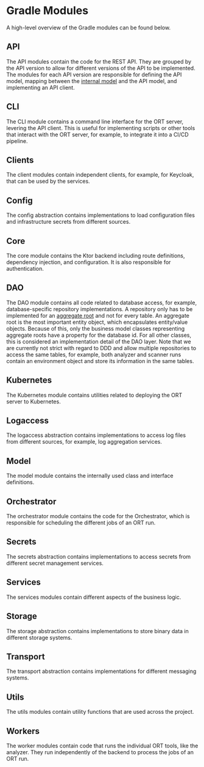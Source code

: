 # Gradle Modules

A high-level overview of the Gradle modules can be found below.

## API

The API modules contain the code for the REST API.
They are grouped by the API version to allow for different versions of the API to be implemented.
The modules for each API version are responsible for defining the API model, mapping between the [internal model](#model) and the API model, and implementing an API client.

## CLI

The CLI module contains a command line interface for the ORT server, levering the API client.
This is useful for implementing scripts or other tools that interact with the ORT server, for example, to integrate it into a CI/CD pipeline.

## Clients

The client modules contain independent clients, for example, for Keycloak, that can be used by the services.

## Config

The config abstraction contains implementations to load configuration files and infrastructure secrets from different sources.

## Core

The core module contains the Ktor backend including route definitions, dependency injection, and configuration.
It is also responsible for authentication.

## DAO

The DAO module contains all code related to database access, for example, database-specific repository implementations.
A repository only has to be implemented for an [aggregate root](https://martinfowler.com/bliki/DDD_Aggregate.html) and not for every table.
An aggregate root is the most important entity object, which encapsulates entity/value objects.
Because of this, only the business model classes representing aggregate roots have a property for the database id.
For all other classes, this is considered an implementation detail of the DAO layer.
Note that we are currently not strict with regard to DDD and allow multiple repositories to access the same tables, for example, both analyzer and scanner runs contain an environment object and store its information in the same tables.

## Kubernetes

The Kubernetes module contains utilities related to deploying the ORT server to Kubernetes.

## Logaccess

The logaccess abstraction contains implementations to access log files from different sources, for example, log aggregation services.

## Model

The model module contains the internally used class and interface definitions.

## Orchestrator

The orchestrator module contains the code for the Orchestrator, which is responsible for scheduling the different jobs of an ORT run.

## Secrets

The secrets abstraction contains implementations to access secrets from different secret management services.

## Services

The services modules contain different aspects of the business logic.

## Storage

The storage abstraction contains implementations to store binary data in different storage systems.

## Transport

The transport abstraction contains implementations for different messaging systems.

## Utils

The utils modules contain utility functions that are used across the project.

## Workers

The worker modules contain code that runs the individual ORT tools, like the analyzer.
They run independently of the backend to process the jobs of an ORT run.
